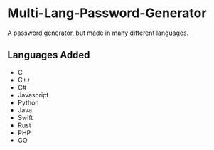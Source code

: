 # Multi-Lang-Password-Generator
A password generator, but made in many different languages.

## Languages Added
- C
- C++
- C#
- Javascript
- Python
- Java
- Swift
- Rust
- PHP
- GO
